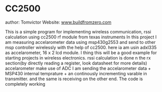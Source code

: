 # CC2500
author: Tomvictor
Website: www.buildfromzero.com

This is a simple program for implementing wireless communication, rssi calculation using cc2500 rf module from texas instruments
In this project I am measuring accelarometer data using msp430g2553 and send to other msp controller wirelessly with the help of cc2500.
here ia am usin adxl335 as accelarometer, 16 x 2 lcd module. I thing this will be a good example for starting projects in wireless
electronics. 
rssi calculation is done n the rx section(by directly reading a register, look datasheet for more details)
accelarometer make use of ADC
I am sending the accelarometer data + MSP430 internal temprature + an continously incrementing varable in transmitter.
and the same is receiving on the other end.
The code is completely working
